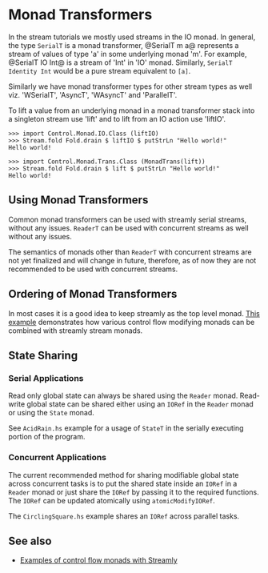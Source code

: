 # Monad Transformers

In the stream tutorials we mostly used streams in the IO monad.  In
general, the type `SerialT` is a monad transformer, @SerialT m a@
represents a stream of values of type 'a' in some underlying monad
'm'. For example, @SerialT IO Int@ is a stream of 'Int' in 'IO'
monad. Similarly, `SerialT Identity Int` would be a pure stream
equivalent to `[a]`.

Similarly we have monad transformer types for other stream types as well
viz.  'WSerialT', 'AsyncT', 'WAsyncT' and 'ParallelT'.

To lift a value from an underlying monad in a monad transformer stack into a
singleton stream use 'lift' and to lift from an IO action use 'liftIO'.

```
>>> import Control.Monad.IO.Class (liftIO)
>>> Stream.fold Fold.drain $ liftIO $ putStrLn "Hello world!"
Hello world!

>>> import Control.Monad.Trans.Class (MonadTrans(lift))
>>> Stream.fold Fold.drain $ lift $ putStrLn "Hello world!"
Hello world!
```

## Using Monad Transformers

Common monad transformers can be used with streamly serial streams, without any
issues. `ReaderT` can be used with concurrent streams as well without any
issues.

The semantics of monads other than `ReaderT` with concurrent streams are
not yet finalized and will change in future, therefore, as of now they are not
recommended to be used with concurrent streams.

## Ordering of Monad Transformers

In most cases it is a good idea to keep streamly as the top level monad.
[This
example](https://github.com/composewell/streamly-examples/blob/master/examples/ControlFlow.hs)
demonstrates how various control flow modifying monads can be combined
with streamly stream monads.

## State Sharing
### Serial Applications

Read only global state can always be shared using the `Reader` monad.
Read-write global state can be shared either using an `IORef` in the `Reader`
monad or using the `State` monad.

See `AcidRain.hs` example for a usage of `StateT` in the serially executing
portion of the program.

### Concurrent Applications

The current recommended method for sharing modifiable global state across
concurrent tasks is to put the shared state inside an `IORef` in a `Reader`
monad or just share the `IORef` by passing it to the required functions. The
`IORef` can be updated atomically using `atomicModifyIORef`.

The `CirclingSquare.hs` example shares an `IORef` across parallel tasks.

## See also

* [Examples of control flow monads with Streamly](https://github.com/composewell/streamly-examples/blob/master/examples/ControlFlow.hs)
